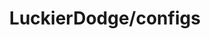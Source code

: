 ---
tags: project
title: LuckierDodge/configs
project-url: https://github.com/LuckierDodge/configs
description: "A GitHub repo that contains the dotfiles I use across most of the linux machines I use."
layout: projectlayout.njk
---